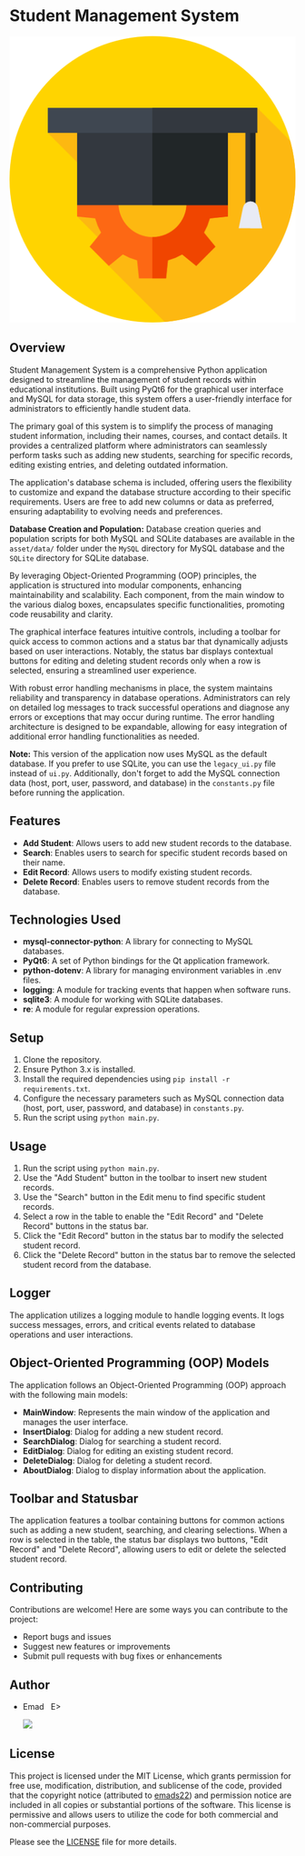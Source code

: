 # Student Management System

![Student_Management_System_logo](./assets/images/Student_Management_System_logo.png)

## Overview
Student Management System is a comprehensive Python application designed to streamline the management of student records within educational institutions. Built using PyQt6 for the graphical user interface and MySQL for data storage, this system offers a user-friendly interface for administrators to efficiently handle student data.

The primary goal of this system is to simplify the process of managing student information, including their names, courses, and contact details. It provides a centralized platform where administrators can seamlessly perform tasks such as adding new students, searching for specific records, editing existing entries, and deleting outdated information.

The application's database schema is included, offering users the flexibility to customize and expand the database structure according to their specific requirements. Users are free to add new columns or data as preferred, ensuring adaptability to evolving needs and preferences.

**Database Creation and Population:** Database creation queries and population scripts for both MySQL and SQLite databases are available in the `asset/data/` folder under the `MySQL` directory for MySQL database and the `SQLite` directory for SQLite database.

By leveraging Object-Oriented Programming (OOP) principles, the application is structured into modular components, enhancing maintainability and scalability. Each component, from the main window to the various dialog boxes, encapsulates specific functionalities, promoting code reusability and clarity.

The graphical interface features intuitive controls, including a toolbar for quick access to common actions and a status bar that dynamically adjusts based on user interactions. Notably, the status bar displays contextual buttons for editing and deleting student records only when a row is selected, ensuring a streamlined user experience.

With robust error handling mechanisms in place, the system maintains reliability and transparency in database operations. Administrators can rely on detailed log messages to track successful operations and diagnose any errors or exceptions that may occur during runtime. The error handling architecture is designed to be expandable, allowing for easy integration of additional error handling functionalities as needed.

**Note:** This version of the application now uses MySQL as the default database. If you prefer to use SQLite, you can use the `legacy_ui.py` file instead of `ui.py`. Additionally, don't forget to add the MySQL connection data (host, port, user, password, and database) in the `constants.py` file before running the application.

## Features
- **Add Student**: Allows users to add new student records to the database.
- **Search**: Enables users to search for specific student records based on their name.
- **Edit Record**: Allows users to modify existing student records.
- **Delete Record**: Enables users to remove student records from the database.

## Technologies Used
- **mysql-connector-python**: A library for connecting to MySQL databases.
- **PyQt6**: A set of Python bindings for the Qt application framework.
- **python-dotenv**: A library for managing environment variables in .env files.
- **logging**: A module for tracking events that happen when software runs.
- **sqlite3**: A module for working with SQLite databases.
- **re**: A module for regular expression operations.

## Setup
1. Clone the repository.
2. Ensure Python 3.x is installed.
3. Install the required dependencies using `pip install -r requirements.txt`.
4. Configure the necessary parameters such as MySQL connection data (host, port, user, password, and database) in `constants.py`.
5. Run the script using `python main.py`.

## Usage
1. Run the script using `python main.py`.
2. Use the "Add Student" button in the toolbar to insert new student records.
3. Use the "Search" button in the Edit menu to find specific student records.
4. Select a row in the table to enable the "Edit Record" and "Delete Record" buttons in the status bar.
5. Click the "Edit Record" button in the status bar to modify the selected student record.
6. Click the "Delete Record" button in the status bar to remove the selected student record from the database.

## Logger
The application utilizes a logging module to handle logging events. It logs success messages, errors, and critical events related to database operations and user interactions.

## Object-Oriented Programming (OOP) Models
The application follows an Object-Oriented Programming (OOP) approach with the following main models:
- **MainWindow**: Represents the main window of the application and manages the user interface.
- **InsertDialog**: Dialog for adding a new student record.
- **SearchDialog**: Dialog for searching a student record.
- **EditDialog**: Dialog for editing an existing student record.
- **DeleteDialog**: Dialog for deleting a student record.
- **AboutDialog**: Dialog to display information about the application.

## Toolbar and Statusbar
The application features a toolbar containing buttons for common actions such as adding a new student, searching, and clearing selections. When a row is selected in the table, the status bar displays two buttons, "Edit Record" and "Delete Record", allowing users to edit or delete the selected student record.

## Contributing
Contributions are welcome! Here are some ways you can contribute to the project:
- Report bugs and issues
- Suggest new features or improvements
- Submit pull requests with bug fixes or enhancements

## Author
- Emad &nbsp; E>
  
  [<img src="https://img.shields.io/badge/GitHub-Profile-blue?logo=github" width="150">](https://github.com/emads22)

## License
This project is licensed under the MIT License, which grants permission for free use, modification, distribution, and sublicense of the code, provided that the copyright notice (attributed to [emads22](https://github.com/emads22)) and permission notice are included in all copies or substantial portions of the software. This license is permissive and allows users to utilize the code for both commercial and non-commercial purposes.

Please see the [LICENSE](LICENSE) file for more details.

